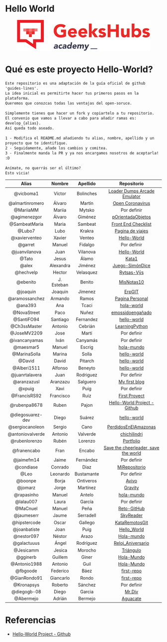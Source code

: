 # Hello World

<p align="center">
    <img src="https://github.com/GeeksHubsAcademy/2020-geekshubs-media/blob/master/image/logo.png" >	
</p>


# Qué es este proyecto Hello-World?
```
Este repositorio es una adaptación de la guía oficial de github 'guides-lines'. 
La idea inicial es permitirte hacer tus primeros pasos en la plataforma. 
Queremos que conozcas todas las ventajas del open-soruce.

Simplemente tienes que hacer un fork y copiartelo a tu repositorio.
El convenio que vamos a llevar a cabo para añadir ramas es: develop_{alias}.
Así queda todo aseado.

1 - Modifica el README.md añadiendo tu alias, nombre, apellido y un proyecto que te identifique.
2 - Seguidamente, añade los cambios y comitea.
3 - Finalmente manda la PR y ya nos encargamos nosotros de aceptarla! :D

Anímate, no querrás ser el último?
Esto vicia!
```


| Alias | Nombre | Apellido | Repositorio |
| :-------: | :------: | :------: | :-------: |
| @vicboma1 | Víctor | Bolinches | [Loader Dumps Arcade Emulator](https://github.com/vicboma1/loaderDumpsArcade)
| @almartinromero | Álvaro | Martín | [Open Coronavirus](https://github.com/open-coronavirus/open-coronavirus/)
| @MariiaMM | Mariia | Mytsko    | Por definir
| @agimenezgor | Álvaro | Giménez  | [pOrientadaObjetos](https://github.com/agimenezgor/ProgOrientadaObjetos_Prac1)
| @SambeatMaria | Maria | Sambeat | [Front End Checklist](https://github.com/thedaviddias/Front-End-Checklist)
| @Lubo7 | Lubo | Krakra | [Pagina de viajes](https://github.com/Lubo7/paginadeviajes) |
| @xavierventeo | Xavier | Venteo | [Hello-World](https://github.com/xavierventeo/hello-world)
| @garret | Manuel | Fidalgo | Por definir
| @juanvilanova | Juan | Vilanova | [Hello-World](https://github.com/juanvilanova/hello-world)
| @Tato | Jesus | Álamo | [Kata1](https://github.com/jalacis/kata1)
| @alex | Alexandra | Jiménez | [Juego-SimónDice](https://github.com/alexandrajimenezc/juego_simon_dice)  
| @hechvelp | Hector | Velasquez | [Rytsas-Vȳs](https://github.com/HecHVelP/memoria)
| @ebenito | J. Esteban | Benito | [MisNotas10](https://github.com/ebenito/MisNotas10)
| @joaquin | Joaquin | Jimenez |[ErpGIT](https://github.com/GEEKHUBS/GIT_AVANZADO_CONTAGESCO)
| @aramossanchez | Armando | Ramos |[Pagina Personal](https://github.com/aramossanchez/aramossanchez.github.io)
| @ana393 | Ana |Tcaci | [hola-world](https://github.com/ana393/hola-world)
| @NovaStreet  | Paco | Nuñez | [emossidoengañado](https://github.com/NovaStreet/hello-world)
| @SantiFO94 | Santiago | Fernandez | [hello-world](https://github.com/SantiFO94/hello-world)
| @Ch3ssMaster | Antonio | Cebrián | [LearningPython](https://github.com/Ch3ssMaster/LearningPython)
| @JoseMV2209 | Jose | Martí | Por definir
| @ivancanyamas| Iván  | Canyamás | Por definir
| @maesmar5 | Manuel | Escrig | [hola-mundo](https://github.com/maesmar5/hola-mundo.git) |
| @MarinaSolla | Marina | Solla | [hello-world](https://github.com/MarinaSolla/hello-world) |
| @David | David | Pitarch | [hello-world](https://github.com/Davids-dir/hello-world)
| @Alberi1511 | Alfonso | Beneyto | [hello-world](https://github.com/alberi1511/hello-world-1.git)
| @juanrtalavera | Juan | Rodriguez | Por definir
| @aranzazusl | Aranzazu | Salguero | [My first blog](https://github.com/aranzazusl/my-first-blog)
| @xpuig | Xavi | Puig | Por definir
| @FrancisRS92 | Francisco | Ruiz | [First Proyect](https://github.com/FrancisRS92/Primera-prueba)
| @rubenpa8678 | Ruben | Pajon | [Hello-World Project - Github](https://guides.github.com/activities/hello-world)
| @diegosuarez-dev | Diego | Suárez | [hello-world](https://github.com/diegosuarez-dev/hello-world)
| @sergiocanoleon | Sergio | Cano | [PerdidosEnElAmazonas](https://github.com/sergiocanoleon/hola-mundo/blob/master/perdidosenelAmazonas)
| @antoniovalverde | Antonio | Valverde | [chichilindri](https://github.com/antoniovalverde/hola-mundo/blob/master/chichilindri)
| @rubenlorenzo | Rubén | Lorenzo | [Portfolio](https://rubenlorenzo.github.io)
| @franencabo | Fran | Encabo | [Save the cheerleader, save the world]()
| @jaimefm14 | Jaime | Fernández | Por definir
| @condiase | Conrado | Diaz | [MiRepositorio](https://github.com/Condiase/MiRepositorio)
| @Leo | Leonardo | Bustamante    | Por definir
| @boonpe | Borja | Ontiveros | [Avivo](https://github.com/Boonpe/Avivo)
| @jomarz | Jorge | Martínez | [Gravity](https://github.com/jomarz/gravity)
| @rapasinho | Manuel | Antelo | [hola-mundo](https://github.com/rapasinho/hola-mundo.git)
| @lalau007 | Laura | García | Por definir
| @MaCnuel | Manuel | Peña | [Reto-GitHub](https://github.com/MaCnuel/Reto-GitHub)
| @jaumeserr | Jaume | Serradell | [SkyReader](https://github.com/jaumeserr/Skyscanner-Nuclio)
| @hipstercode | Oscar | Gallego | [KataRemotosGit](https://github.com/hipstercode/KataRemotosGit)
| @joanbatiste | Joan | Puig | [Hello_World](https://github.com/joanbatiste/Hello-World)
| @nestor097 | Néstor | Arazo |  [Hola-mundo](https://github.com/nestor097/hola-mundo)
| @galactuuus | Ángel | Rodríguez | [Reloj_Aniversario](https://github.com/galactuuus/reloj_aniversario)
| @Jesicamm | Jesica | Morocho | [Triángulo](https://github.com/Jesicamm/triangle)
| @gginerb | Guillem | Giner | [Hola-Mundo](https://github.com/gginerb/hola-mundo)
| @Antonio1988 | Antonio | Guil | [Hola-Mundo](https://github.com/Antonio1988-creator/hello-world)
| @fbgoode | Federico | Báez | [first-repo](https://github.com/fbgoode/first-repo)
| @GianRondo91 | Giancarlo | Rondo | [first-repo](https://github.com/GianRondo91/hello-world-1.git)
| @Kronapsys | Roberto | Sánchez | Por definir
| @diegogb-08| Diego | Garcia | [Mr.Div](https://github.com/diegogb-08/hello-world)
| @Abermejo | Adrián | Bermejo | [Aguacate](https://github.com/AdrianBerme?tab=projects)

# Referencias
  * [Hello-World Project - Github](https://guides.github.com/activities/hello-world/#commit)
